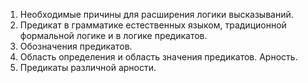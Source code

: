 1. Необходимые причины для расширения логики высказываний.
2. Предикат в грамматике естественных языком, традиционной формальной логике и в
   логике предикатов.
3. Обозначения предикатов.
4. Область определения и область значения предикатов. Арность.
5. Предикаты различной арности.
